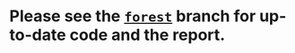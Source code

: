 # Please see the [`forest`](https://github.com/jaymindesai/code-smells-classifiers/tree/forest) branch for up-to-date code and the report.
